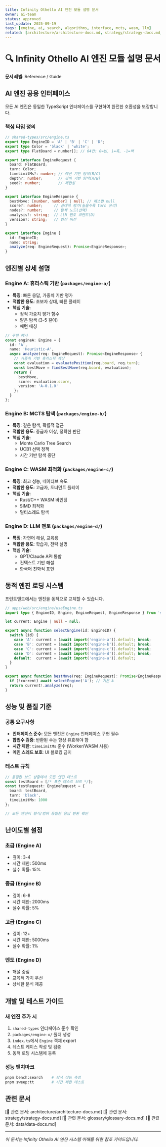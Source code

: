 ```yaml
---
title: Infinity Othello AI 엔진 모듈 설명 문서
owner: ai-team
status: approved
last_update: 2025-09-19
tags: [engine, ai, search, algorithms, interface, mcts, wasm, llm]
related: [architecture/architecture-docs.md, strategy/strategy-docs.md, glossary/glossary-docs.md, data/data-docs.md]
---
```


# 🔍 Infinity Othello AI 엔진 모듈 설명 문서

**문서 레벨**: Reference / Guide

## AI 엔진 공용 인터페이스

모든 AI 엔진은 동일한 TypeScript 인터페이스를 구현하여 완전한 호환성을 보장합니다.

### 핵심 타입 정의
```typescript
// shared-types/src/engine.ts
export type EngineID = 'A' | 'B' | 'C' | 'D';
export type Color = 'black' | 'white';
export type FlatBoard = number[]; // 64칸: 0=빈, 1=흑, -1=백

export interface EngineRequest {
  board: FlatBoard;
  turn: Color;
  timeLimitMs?: number; // 예산 기반 탐색(B/C)
  depth?: number;       // 깊이 기반 탐색(A/B)
  seed?: number;        // 재현성
}

export interface EngineResponse {
  bestMove: [number, number] | null; // 패스면 null
  score?: number;     // 상대적 평가(높을수록 turn 유리)
  nodes?: number;     // 탐색 노드(선택)
  analysis?: string;  // LLM 멘토 코멘트(D)
  version?: string;   // 엔진 버전
}

export interface Engine {
  id: EngineID;
  name: string;
  analyze(req: EngineRequest): Promise<EngineResponse>;
}
```

## 엔진별 상세 설명

### Engine A: 휴리스틱 기반 (`packages/engine-a/`)
- **특징**: 빠른 응답, 가중치 기반 평가
- **적합한 용도**: 초보자 상대, 빠른 플레이
- **핵심 기술**:
  - 정적 가중치 평가 함수
  - 얕은 탐색 (3-5 깊이)
  - 패턴 매칭

```typescript
// 구현 예시
const engineA: Engine = {
  id: 'A',
  name: 'Heuristic-A',
  async analyze(req: EngineRequest): Promise<EngineResponse> {
    // 가중치 기반 휴리스틱 계산
    const evaluation = evaluatePosition(req.board, req.turn);
    const bestMove = findBestMove(req.board, evaluation);
    return {
      bestMove,
      score: evaluation.score,
      version: 'A-0.1.0'
    };
  }
};
```

### Engine B: MCTS 탐색 (`packages/engine-b/`)
- **특징**: 깊은 탐색, 확률적 접근
- **적합한 용도**: 중급자 이상, 정확한 판단
- **핵심 기술**:
  - Monte Carlo Tree Search
  - UCB1 선택 정책
  - 시간 기반 탐색 중단

### Engine C: WASM 최적화 (`packages/engine-c/`)
- **특징**: 최고 성능, 네이티브 속도
- **적합한 용도**: 고급자, 토너먼트 플레이
- **핵심 기술**:
  - Rust/C++ WASM 바인딩
  - SIMD 최적화
  - 멀티스레드 탐색

### Engine D: LLM 멘토 (`packages/engine-d/`)
- **특징**: 자연어 해설, 교육용
- **적합한 용도**: 학습자, 전략 설명
- **핵심 기술**:
  - GPT/Claude API 통합
  - 컨텍스트 기반 해설
  - 한국어 친화적 표현

## 동적 엔진 로딩 시스템

프런트엔드에서는 엔진을 동적으로 교체할 수 있습니다.

```typescript
// apps/web/src/engine/useEngine.ts
import type { EngineID, Engine, EngineRequest, EngineResponse } from 'shared-types';

let current: Engine | null = null;

export async function selectEngine(id: EngineID) {
  switch (id) {
    case 'A': current = (await import('engine-a')).default; break;
    case 'B': current = (await import('engine-b')).default; break;
    case 'C': current = (await import('engine-c')).default; break;
    case 'D': current = (await import('engine-d')).default; break;
    default:  current = (await import('engine-a')).default;
  }
}

export async function bestMove(req: EngineRequest): Promise<EngineResponse> {
  if (!current) await selectEngine('A'); // 기본 A
  return current!.analyze(req);
}
```

## 성능 및 품질 기준

### 공통 요구사항
- **인터페이스 준수**: 모든 엔진은 `Engine` 인터페이스 구현 필수
- **합법수 검증**: 반환된 수는 항상 유효해야 함
- **시간 제한**: `timeLimitMs` 준수 (Worker/WASM 사용)
- **메인 스레드 보호**: UI 블로킹 금지

### 테스트 규칙
```typescript
// 동일한 보드 상황에서 모든 엔진 테스트
const testBoard = [/* 표준 테스트 보드 */];
const testRequest: EngineRequest = {
  board: testBoard,
  turn: 'black',
  timeLimitMs: 1000
};

// 모든 엔진이 형식/범위 동일한 응답 반환 확인
```

## 난이도별 설정

### 초급 (Engine A)
- 깊이: 3-4
- 시간 제한: 500ms
- 실수 확률: 15%

### 중급 (Engine B)
- 깊이: 6-8
- 시간 제한: 2000ms
- 실수 확률: 5%

### 고급 (Engine C)
- 깊이: 12+
- 시간 제한: 5000ms
- 실수 확률: 1%

### 멘토 (Engine D)
- 해설 중심
- 교육적 가치 우선
- 상세한 분석 제공

## 개발 및 테스트 가이드

### 새 엔진 추가 시
1. `shared-types` 인터페이스 준수 확인
2. `packages/engine-x/` 폴더 생성
3. `index.ts`에서 `Engine` 객체 export
4. 테스트 케이스 작성 및 검증
5. 동적 로딩 시스템에 등록

### 성능 벤치마크
```bash
pnpm bench:search    # 탐색 성능 측정
pnpm sweep:tt        # 시간 제한 테스트
```

## 관련 문서
[📎 관련 문서: architecture/architecture-docs.md]
[📎 관련 문서: strategy/strategy-docs.md]
[📎 관련 문서: glossary/glossary-docs.md]
[📎 관련 문서: data/data-docs.md]

---
*이 문서는 Infinity Othello AI 엔진 시스템 이해를 위한 참조 가이드입니다.*